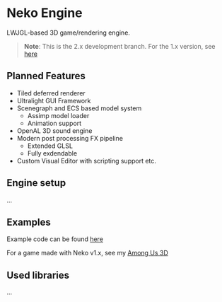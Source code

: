 # Neko Engine
LWJGL-based 3D game/rendering engine.

> **Note**: This is the 2.x development branch. For the 1.x version, see [here](https://github.com/Twometer/neko-engine/tree/1.x)

## Planned Features
- Tiled deferred renderer
- Ultralight GUI Framework
- Scenegraph and ECS based model system
  - Assimp model loader
  - Animation support
- OpenAL 3D sound engine
- Modern post processing FX pipeline
  - Extended GLSL
  - Fully exdendable
- Custom Visual Editor with scripting support etc.



## Engine setup

...



## Examples
Example code can be found [here](https://github.com/Twometer/neko-engine/tree/main/src/main/java/example)

For a game made with Neko v1.x, see my [Among Us 3D](https://github.com/Twometer/among-us-3d)



## Used libraries
...